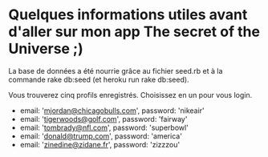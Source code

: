 # Quelques informations utiles avant d'aller sur mon app The secret of the Universe ;)

La base de données a été nourrie grâce au fichier seed.rb et à la commande rake db:seed (et heroku run rake db:seed).

Vous trouverez cinq profils enregistrés. Choisissez en un pour vous login.

- email: 'mjordan@chicagobulls.com', password: 'nikeair'
- email: 'tigerwoods@golf.com', password: 'fairway'
- email: 'tombrady@nfl.com', password: 'superbowl'
- email: 'donald@trump.com', password: 'america'
- email: 'zinedine@zidane.fr', password: 'zizzzou'